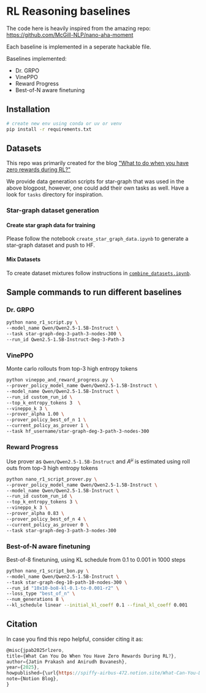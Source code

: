 # RL Reasoning baselines

The code here is heavily inspired from the amazing repo: https://github.com/McGill-NLP/nano-aha-moment

Each baseline is implemented in a seperate hackable file.

Baselines implemented:
- Dr. GRPO
- VinePPO
- Reward Progress
- Best-of-N aware finetuning

## Installation

```bash
# create new env using conda or uv or venv
pip install -r requirements.txt
```

## Datasets
This repo was primarily created for the blog ["What to do when you have zero rewards during RL?"]((https://spiffy-airbus-472.notion.site/What-Can-You-Do-When-You-Have-Zero-Rewards-During-RL-260429bdb7308024b6bdd3ed4f64c15f))

We provide data generation scripts for star-graph that was used in the above blogpost, however, one could add their own tasks as well. Have a look for `tasks` directory for inspiration.

### Star-graph dataset generation
#### Create star graph data for training
Please follow the notebook `create_star_graph_data.ipynb` to generate a star-graph dataset and push to HF.

#### Mix Datasets
To create dataset mixtures follow instructions in [`combine_datasets.ipynb`](./combine_datasets.ipynb).

## Sample commands to run different baselines

### Dr. GRPO
```bash
python nano_r1_script.py \
--model_name Qwen/Qwen2.5-1.5B-Instruct \
--task star-graph-deg-3-path-3-nodes-300 \
--run_id Qwen2.5-1.5B-Instruct-Deg-3-Path-3
```

### VinePPO 
Monte carlo rollouts from top-3 high entropy tokens
```bash
python vineppo_and_reward_progress.py \
--prover_policy_model_name Qwen/Qwen2.5-1.5B-Instruct \
--model_name Qwen/Qwen2.5-1.5B-Instruct \
--run_id custom_run_id \
--top_k_entropy_tokens 3  \
--vineppo_k 3 \
--prover_alpha 1.00 \
--prover_policy_best_of_n 1 \
--current_policy_as_prover 1 \
--task hf_username/star-graph-deg-3-path-3-nodes-300
```

### Reward Progress 
Use prover as `Qwen/Qwen2.5-1.5B-Instruct` and $A^{\mu}$ is estimated using roll outs from top-3 high entropy tokens
```bash
python nano_r1_script_prover.py \
--prover_policy_model_name Qwen/Qwen2.5-1.5B-Instruct \
--model_name Qwen/Qwen2.5-1.5B-Instruct \
--run_id custom_run_id \
--top_k_entropy_tokens 3 \
--vineppo_k 3 \
--prover_alpha 0.83 \
--prover_policy_best_of_n 4 \
--current_policy_as_prover 0 \
--task star-graph-deg-3-path-3-nodes-300
```

### Best-of-N aware finetuning 
Best-of-8 finetuning, using KL schedule from 0.1 to 0.001 in 1000 steps
```bash
python nano_r1_script_bon.py \
--model_name Qwen/Qwen2.5-1.5B-Instruct \
--task star-graph-deg-10-path-10-nodes-300 \
--run_id "10x10-bo8-kl-0.1-to-0.001-r2" \
--loss_type "best_of_n" \
--num_generations 8 \
--kl_schedule linear --initial_kl_coeff 0.1 --final_kl_coeff 0.001
```

## Citation
In case you find this repo helpful, consider citing it as:
```js
@misc{jpab2025rlzero,
title={What Can You Do When You Have Zero Rewards During RL?},
author={Jatin Prakash and Anirudh Buvanesh},
year={2025},
howpublished={\url{https://spiffy-airbus-472.notion.site/What-Can-You-Do-When-You-Have-Zero-Rewards-During-RL-260429bdb7308024b6bdd3ed4f64c15f}},
note={Notion Blog},
}
```